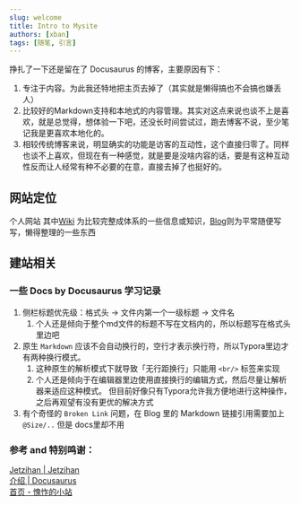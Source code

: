 ```yaml
---
slug: welcome
title: Intro to Mysite
authors: [xban]
tags: [随笔, 引言]
---
```


挣扎了一下还是留在了 Docusaurus 的博客，主要原因有下：
1. 专注于内容。为此我还特地把主页去掉了（其实就是懒得搞也不会搞也嫌丢人）
2. 比较好的Markdown支持和本地式的内容管理。其实对这点来说也谈不上是喜欢，就是总觉得，想体验一下吧，还没长时间尝试过，跑去博客不说，至少笔记我是更喜欢本地化的。
3. 相较传统博客来说，明显确实的功能是访客的互动性，这个直接归零了。同样也谈不上喜欢，但现在有一种感觉，就是要是没啥内容的话，要是有这种互动性反而让人经常有种不必要的在意，直接去掉了也挺好的。

## 网站定位
个人网站
其中[Wiki](@site/docs/intro.md) 为比较完整成体系的一些信息或知识，[Blog](@site/blog/2022-08-06-intro-to-mysite.md)则为平常随便写写，懒得整理的一些东西


## 建站相关
### 一些 Docs by Docusaurus 学习记录
1. 侧栏标题优先级：格式头 -> 文件内第一个一级标题 -> 文件名
   1. 个人还是倾向于整个md文件的标题不写在文档内的，所以标题写在格式头里边吧
2. 原生 `Markdown` 应该不会自动换行的，空行才表示换行符，所以Typora里边才有两种换行模式。
   1. 这种原生的解析模式下就导致「无行距换行」只能用 `<br/>` 标签来实现
   2. 个人还是倾向于在编辑器里边使用直接换行的编辑方式，然后尽量让解析器来适应这种模式。
   但目前好像只有Typora允许我方便地进行这种操作，之后再观望有没有更优的解决方式
3. 有个奇怪的 `Broken Link` 问题，在 Blog 里的 Markdown 链接引用需要加上 `@Size/..` 但是 docs里却不用


### 参考 and 特别鸣谢：
[Jetzihan | Jetzihan](https://jetzihan.netlify.app/) <br/>
[介绍 | Docusaurus](https://docusaurus.io/zh-CN/docs/) <br/>
[首页 - 愧怍的小站](https://kuizuo.cn/) <br/>
